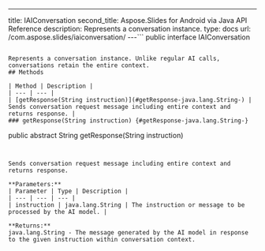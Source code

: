 ---
title: IAIConversation
second_title: Aspose.Slides for Android via Java API Reference
description: Represents a conversation instance.
type: docs
url: /com.aspose.slides/iaiconversation/
---```
public interface IAIConversation
```

Represents a conversation instance. Unlike regular AI calls, conversations retain the entire context.
## Methods

| Method | Description |
| --- | --- |
| [getResponse(String instruction)](#getResponse-java.lang.String-) | Sends conversation request message including entire context and returns response. |
### getResponse(String instruction) {#getResponse-java.lang.String-}
```
public abstract String getResponse(String instruction)
```


Sends conversation request message including entire context and returns response.

**Parameters:**
| Parameter | Type | Description |
| --- | --- | --- |
| instruction | java.lang.String | The instruction or message to be processed by the AI model. |

**Returns:**
java.lang.String - The message generated by the AI model in response to the given instruction within conversation context.

